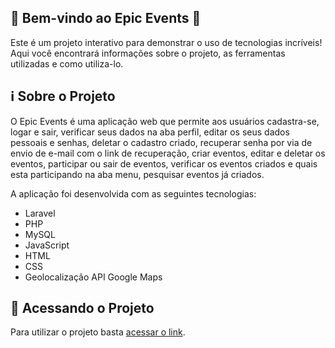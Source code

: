 ## 🎉 Bem-vindo ao Epic Events 🚀

Este é um projeto interativo para demonstrar o uso de tecnologias incríveis! Aqui você encontrará informações sobre o projeto, as ferramentas utilizadas e como utiliza-lo.

## ℹ️ Sobre o Projeto

O Epic Events é uma aplicação web que permite aos usuários cadastra-se, logar e sair, verificar seus dados na aba perfil, editar os seus dados pessoais e senhas, deletar o cadastro criado, recuperar senha por via de envio de e-mail com o link de recuperação, criar eventos, editar e deletar os eventos, participar ou sair de eventos, verificar os eventos criados e quais esta participando na aba menu, pesquisar eventos já criados.

A aplicação foi desenvolvida com as seguintes tecnologias:

- Laravel
- PHP
- MySQL
- JavaScript
- HTML
- CSS
- Geolocalização API Google Maps

## 🚀 Acessando o Projeto

Para utilizar o projeto basta <a href="https://app-ecopoint-66242e9c0240.herokuapp.com/">acessar o link</a>.
